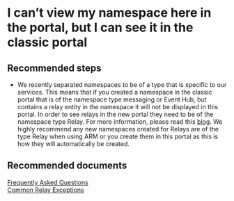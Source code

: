 <properties 
	pageTitle="Why can't I view my namespace in the portal?" 
	description="Why can't I view my namespace in the portal?" 
	service="microsoft.relay"
	resource="namespaces"
	authors="jtaubensee"
	displayOrder="1"
	selfHelpType="resource"
	supportTopicIds=""
	resourceTags=""	
	productPesIds="16123"
	cloudEnvironments="public,BlackForest,Fairfax" 
/>

# I can’t view my namespace here in the portal, but I can see it in the classic portal

## **Recommended steps**
* We recently separated namespaces to be of a type that is specific to our services. This means that if you created a namespace in the classic portal that is of the namespace type messaging or Event Hub, but contains a relay entity in the namespace it will not be displayed in this portal. In order to see relays in the new portal they need to be of the namespace type Relay. For more information, please read this [blog](https://blogs.msdn.microsoft.com/servicebus/2016/09/14/azure-service-bus-messaging-relay-and-event-hubs-namespace-separation/). We highly recommend any new namespaces created for Relays are of the type Relay when using ARM or you create them in this portal as this is how they will automatically be created.

## **Recommended documents**
[Frequently Asked Questions](https://azure.microsoft.com/documentation/articles/relay-faq)<br>
[Common Relay Exceptions](https://azure.microsoft.com/documentation/articles/relay-exceptions)